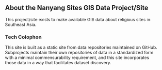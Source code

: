 ## About the Nanyang Sites GIS Data Project/Site

This project/site exists to make available GIS data about religious sites in Southeast Asia.


### Tech Colophon

This site is built as a static site from data repositories maintained on GitHub.  Subprojects maintain their own repositories of data in a standardized form with a minimal commensurability requirement, and this site incorporates those data in a way that facilitates dataset discovery.
